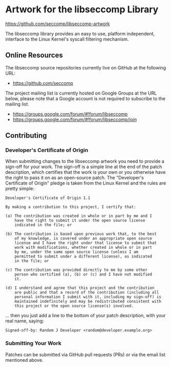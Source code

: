 Artwork for the libseccomp Library
===============================================================================
https://github.com/seccomp/libseccomp-artwork

The libseccomp library provides an easy to use, platform independent, interface
to the Linux Kernel's syscall filtering mechanism.

## Online Resources

The libseccomp source repositories currently live on GitHub at the following 
URL:

* https://github.com/seccomp

The project mailing list is currently hosted on Google Groups at the URL below,
please note that a Google account is not required to subscribe to the mailing
list.

* https://groups.google.com/forum/#!forum/libseccomp
* https://groups.google.com/forum/#!forum/libseccomp/join

## Contributing

### Developer's Certificate of Origin

When submitting changes to the libseccomp artwork you need to provide a
sign-off for your work.  The sign-off is a simple line at the end of the patch
description, which certifies that the work is your own or you otherwise have
the right to pass it on as an open-source patch.  The "Developer's Certificate
of Origin" pledge is taken from the Linux Kernel and the rules are pretty
simple:

	Developer's Certificate of Origin 1.1

	By making a contribution to this project, I certify that:

	(a) The contribution was created in whole or in part by me and I
	    have the right to submit it under the open source license
	    indicated in the file; or

	(b) The contribution is based upon previous work that, to the best
	    of my knowledge, is covered under an appropriate open source
	    license and I have the right under that license to submit that
	    work with modifications, whether created in whole or in part
	    by me, under the same open source license (unless I am
	    permitted to submit under a different license), as indicated
	    in the file; or

	(c) The contribution was provided directly to me by some other
	    person who certified (a), (b) or (c) and I have not modified
	    it.

	(d) I understand and agree that this project and the contribution
	    are public and that a record of the contribution (including all
	    personal information I submit with it, including my sign-off) is
	    maintained indefinitely and may be redistributed consistent with
	    this project or the open source license(s) involved.

... then you just add a line to the bottom of your patch description, with
your real name, saying:

	Signed-off-by: Random J Developer <random@developer.example.org>

### Submitting Your Work

Patches can be submitted via GitHub pull requests (PRs) or via the email list
mentioned above.
